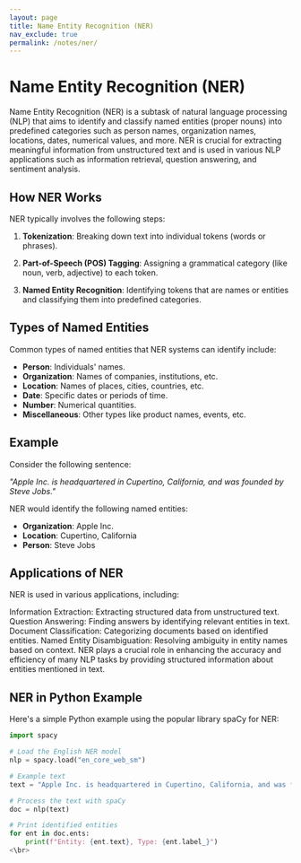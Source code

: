 ```yaml
---
layout: page
title: Name Entity Recognition (NER)
nav_exclude: true
permalink: /notes/ner/
---
```



# Name Entity Recognition (NER)

Name Entity Recognition (NER) is a subtask of natural language processing (NLP) that aims to identify and classify named entities (proper nouns) into predefined categories such as person names, organization names, locations, dates, numerical values, and more. NER is crucial for extracting meaningful information from unstructured text and is used in various NLP applications such as information retrieval, question answering, and sentiment analysis.

## How NER Works

NER typically involves the following steps:

1. **Tokenization**: Breaking down text into individual tokens (words or phrases).
   
2. **Part-of-Speech (POS) Tagging**: Assigning a grammatical category (like noun, verb, adjective) to each token.

3. **Named Entity Recognition**: Identifying tokens that are names or entities and classifying them into predefined categories.

## Types of Named Entities

Common types of named entities that NER systems can identify include:

- **Person**: Individuals' names.
- **Organization**: Names of companies, institutions, etc.
- **Location**: Names of places, cities, countries, etc.
- **Date**: Specific dates or periods of time.
- **Number**: Numerical quantities.
- **Miscellaneous**: Other types like product names, events, etc.

## Example

Consider the following sentence:

*"Apple Inc. is headquartered in Cupertino, California, and was founded by Steve Jobs."*

NER would identify the following named entities:

- **Organization**: Apple Inc.
- **Location**: Cupertino, California
- **Person**: Steve Jobs

## Applications of NER
NER is used in various applications, including:

Information Extraction: Extracting structured data from unstructured text.
Question Answering: Finding answers by identifying relevant entities in text.
Document Classification: Categorizing documents based on identified entities.
Named Entity Disambiguation: Resolving ambiguity in entity names based on context.
NER plays a crucial role in enhancing the accuracy and efficiency of many NLP tasks by providing structured information about entities mentioned in text.

## NER in Python Example

Here's a simple Python example using the popular library spaCy for NER:

```python
import spacy

# Load the English NER model
nlp = spacy.load("en_core_web_sm")

# Example text
text = "Apple Inc. is headquartered in Cupertino, California, and was founded by Steve Jobs."

# Process the text with spaCy
doc = nlp(text)

# Print identified entities
for ent in doc.ents:
    print(f"Entity: {ent.text}, Type: {ent.label_}")
<\br>


